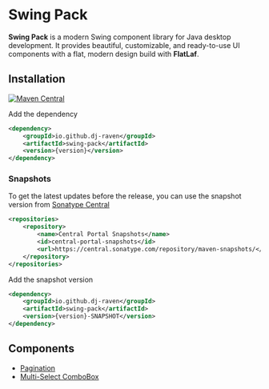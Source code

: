 # Swing Pack

**Swing Pack** is a modern Swing component library for Java desktop development.
It provides beautiful, customizable, and ready-to-use UI components with a flat, modern design build with **FlatLaf**.

## Installation

[![Maven Central](https://img.shields.io/maven-central/v/io.github.dj-raven/java-swing-pack?label=Maven%20Central)](https://central.sonatype.com/artifact/io.github.dj-raven/java-swing-pack)

Add the dependency

``` xml
<dependency>
    <groupId>io.github.dj-raven</groupId>
    <artifactId>swing-pack</artifactId>
    <version>{version}</version>
</dependency>
```

### Snapshots

To get the latest updates before the release, you can use the snapshot version
from [Sonatype Central](https://central.sonatype.com/service/rest/repository/browse/maven-snapshots/io/github/dj-raven/java-swing-pack/)

``` xml
<repositories>
    <repository>
        <name>Central Portal Snapshots</name>
        <id>central-portal-snapshots</id>
        <url>https://central.sonatype.com/repository/maven-snapshots/</url>
    </repository>
</repositories>
```

Add the snapshot version

``` xml
<dependency>
    <groupId>io.github.dj-raven</groupId>
    <artifactId>swing-pack</artifactId>
    <version>{version}-SNAPSHOT</version>
</dependency>
```

## Components

- [Pagination](components/pagination.md)
- [Multi-Select ComboBox](components/multi-select-combobox.md)